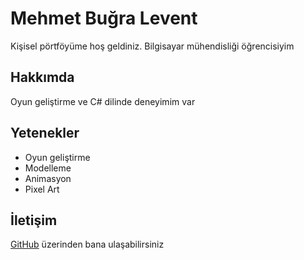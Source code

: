 # Mehmet Buğra Levent
Kişisel pörtföyüme hoş geldiniz. Bilgisayar mühendisliği öğrencisiyim

## Hakkımda
Oyun geliştirme ve C# dilinde deneyimim var

## Yetenekler
- Oyun geliştirme
- Modelleme
- Animasyon
- Pixel Art

## İletişim
[GitHub](https://github.com/xenqwon) üzerinden bana ulaşabilirsiniz
